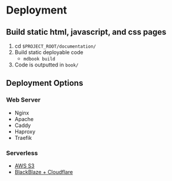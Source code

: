 # Deployment

## Build static html, javascript, and css pages
1. cd `$PROJECT_ROOT/documentation/`
2. Build static deployable code
   -  `mdbook build`
1. Code is outputted in `book/`

## Deployment Options

### Web Server
- Nginx
- Apache
- Caddy
- Haproxy
- Traefik


### Serverless
- [AWS S3](./documentation_deployment_aws.md)
- [BlackBlaze + Cloudflare](./documentation_deployment_blackblaze.md)